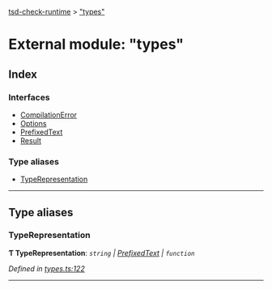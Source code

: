 [tsd-check-runtime](../README.md) > ["types"](../modules/_types_.md)

# External module: "types"

## Index

### Interfaces

* [CompilationError](../interfaces/_types_.compilationerror.md)
* [Options](../interfaces/_types_.options.md)
* [PrefixedText](../interfaces/_types_.prefixedtext.md)
* [Result](../interfaces/_types_.result.md)

### Type aliases

* [TypeRepresentation](_types_.md#typerepresentation)

---

## Type aliases

<a id="typerepresentation"></a>

###  TypeRepresentation

**Ƭ TypeRepresentation**: *`string` \| [PrefixedText](../interfaces/_types_.prefixedtext.md) \| `function`*

*Defined in [types.ts:122](https://github.com/cancerberoSgx/tsd-check-runtime/blob/a00c97c/src/types.ts#L122)*

___


